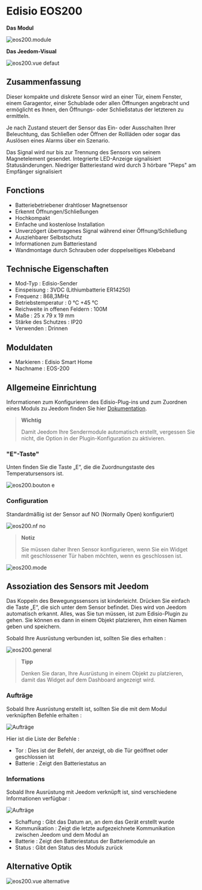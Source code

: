 # Edisio EOS200

**Das Modul**

![eos200.module](images/eos200/eos200.module.jpg)

**Das Jeedom-Visual**

![eos200.vue defaut](images/eos200/eos200.vue-defaut.jpg)

## Zusammenfassung

Dieser kompakte und diskrete Sensor wird an einer Tür, einem Fenster, einem Garagentor, einer Schublade oder allen Öffnungen angebracht und ermöglicht es Ihnen, den Öffnungs- oder Schließstatus der letzteren zu ermitteln.

Je nach Zustand steuert der Sensor das Ein- oder Ausschalten Ihrer Beleuchtung, das Schließen oder Öffnen der Rollläden oder sogar das Auslösen eines Alarms über ein Szenario.

Das Signal wird nur bis zur Trennung des Sensors von seinem Magnetelement gesendet. Integrierte LED-Anzeige signalisiert Statusänderungen. Niedriger Batteriestand wird durch 3 hörbare "Pieps" am Empfänger signalisiert

## Fonctions

-   Batteriebetriebener drahtloser Magnetsensor
-   Erkennt Öffnungen/Schließungen
-   Hochkompakt
-   Einfache und kostenlose Installation
-   Unverzögert übertragenes Signal während einer Öffnung/Schließung
-   Ausziehbarer Selbstschutz
-   Informationen zum Batteriestand
-   Wandmontage durch Schrauben oder doppelseitiges Klebeband

## Technische Eigenschaften

-   Mod-Typ : Edisio-Sender
-   Einspeisung : 3VDC (Lithiumbatterie ER14250)
-   Frequenz : 868,3MHz
-   Betriebstemperatur : 0 °C +45 °C
-   Reichweite in offenen Feldern : 100M
-   Maße : 25 x 79 x 19 mm
-   Stärke des Schutzes : IP20
-   Verwenden : Drinnen

## Moduldaten

-   Markieren : Edisio Smart Home
-   Nachname : EOS-200

## Allgemeine Einrichtung

Informationen zum Konfigurieren des Edisio-Plug-ins und zum Zuordnen eines Moduls zu Jeedom finden Sie hier [Dokumentation](https://doc.jeedom.com/de_DE/plugins/automation%20protocol/edisio/).

> **Wichtig**
>
> Damit Jeedom Ihre Sendermodule automatisch erstellt, vergessen Sie nicht, die Option in der Plugin-Konfiguration zu aktivieren.

### "E"-Taste"

Unten finden Sie die Taste „E“, die die Zuordnungstaste des Temperatursensors ist.

![eos200.bouton e](images/eos200/eos200.bouton-e.jpg)

### Configuration

Standardmäßig ist der Sensor auf NO (Normally Open) konfiguriert)

![eos200.nf no](images/eos200/eos200.nf-no.jpg)

> **Notiz**
>
> Sie müssen daher Ihren Sensor konfigurieren, wenn Sie ein Widget mit geschlossener Tür haben möchten, wenn es geschlossen ist.

![eos200.mode](images/eos200/eos200.mode.jpg)

## Assoziation des Sensors mit Jeedom

Das Koppeln des Bewegungssensors ist kinderleicht. Drücken Sie einfach die Taste „E“, die sich unter dem Sensor befindet. Dies wird von Jeedom automatisch erkannt. Alles, was Sie tun müssen, ist zum Edisio-Plugin zu gehen. Sie können es dann in einem Objekt platzieren, ihm einen Namen geben und speichern.

Sobald Ihre Ausrüstung verbunden ist, sollten Sie dies erhalten :

![eos200.general](images/eos200/eos200.general.jpg)

> **Tipp**
>
> Denken Sie daran, Ihre Ausrüstung in einem Objekt zu platzieren, damit das Widget auf dem Dashboard angezeigt wird.

### Aufträge 

Sobald Ihre Ausrüstung erstellt ist, sollten Sie die mit dem Modul verknüpften Befehle erhalten :

![Aufträge](images/eos200/eos200.commandes.jpg)

Hier ist die Liste der Befehle :

-   Tor : Dies ist der Befehl, der anzeigt, ob die Tür geöffnet oder geschlossen ist
-   Batterie : Zeigt den Batteriestatus an

### Informations

Sobald Ihre Ausrüstung mit Jeedom verknüpft ist, sind verschiedene Informationen verfügbar :

![Aufträge](images/eos200/eos200.informations.jpg)

-   Schaffung : Gibt das Datum an, an dem das Gerät erstellt wurde
-   Kommunikation : Zeigt die letzte aufgezeichnete Kommunikation zwischen Jeedom und dem Modul an
-   Batterie : Zeigt den Batteriestatus der Batteriemodule an
-   Status : Gibt den Status des Moduls zurück

## Alternative Optik

![eos200.vue alternative](images/eos200/eos200.vue-alternative.jpg)
